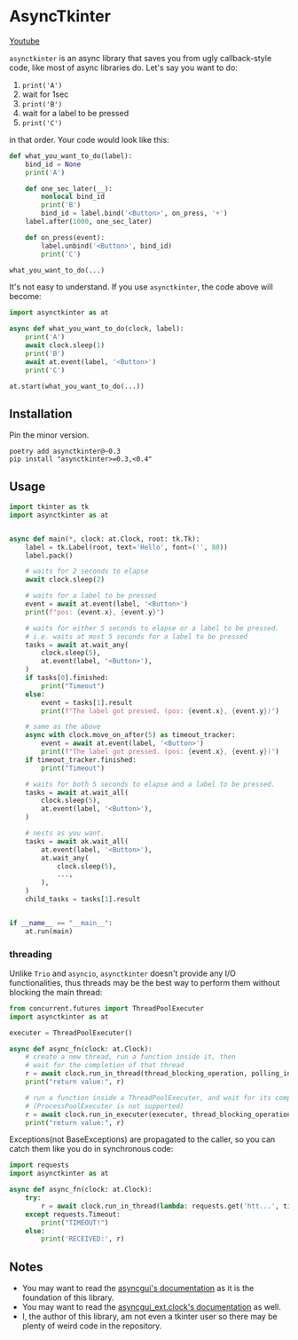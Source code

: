 # AsyncTkinter

[Youtube](https://youtu.be/8XP1KgRd3jI)

`asynctkinter` is an async library that saves you from ugly callback-style code,
like most of async libraries do.
Let's say you want to do:

1. `print('A')`
1. wait for 1sec
1. `print('B')`
1. wait for a label to be pressed
1. `print('C')`

in that order.
Your code would look like this:

```python
def what_you_want_to_do(label):
    bind_id = None
    print('A')

    def one_sec_later(__):
        nonlocal bind_id
        print('B')
        bind_id = label.bind('<Button>', on_press, '+')
    label.after(1000, one_sec_later)

    def on_press(event):
        label.unbind('<Button>', bind_id)
        print('C')

what_you_want_to_do(...)
```

It's not easy to understand.
If you use `asynctkinter`, the code above will become:

```python
import asynctkinter as at

async def what_you_want_to_do(clock, label):
    print('A')
    await clock.sleep(1)
    print('B')
    await at.event(label, '<Button>')
    print('C')

at.start(what_you_want_to_do(...))
```

## Installation

Pin the minor version.

```text
poetry add asynctkinter@~0.3
pip install "asynctkinter>=0.3,<0.4"
```

## Usage

```python
import tkinter as tk
import asynctkinter as at


async def main(*, clock: at.Clock, root: tk.Tk):
    label = tk.Label(root, text='Hello', font=('', 80))
    label.pack()

    # waits for 2 seconds to elapse
    await clock.sleep(2)

    # waits for a label to be pressed
    event = await at.event(label, '<Button>')
    print(f"pos: {event.x}, {event.y}")

    # waits for either 5 seconds to elapse or a label to be pressed.
    # i.e. waits at most 5 seconds for a label to be pressed
    tasks = await at.wait_any(
        clock.sleep(5),
        at.event(label, '<Button>'),
    )
    if tasks[0].finished:
        print("Timeout")
    else:
        event = tasks[1].result
        print(f"The label got pressed. (pos: {event.x}, {event.y})")

    # same as the above
    async with clock.move_on_after(5) as timeout_tracker:
        event = await at.event(label, '<Button>')
        print(f"The label got pressed. (pos: {event.x}, {event.y})")
    if timeout_tracker.finished:
        print("Timeout")

    # waits for both 5 seconds to elapse and a label to be pressed.
    tasks = await at.wait_all(
        clock.sleep(5),
        at.event(label, '<Button>'),
    )

    # nests as you want.
    tasks = await ak.wait_all(
        at.event(label, '<Button>'),
        at.wait_any(
            clock.sleep(5),
            ...,
        ),
    )
    child_tasks = tasks[1].result


if __name__ == "__main__":
    at.run(main)
```

### threading

Unlike `Trio` and `asyncio`, `asynctkinter` doesn't provide any I/O functionalities,
thus threads may be the best way to perform them without blocking the main thread:

```python
from concurrent.futures import ThreadPoolExecuter
import asynctkinter as at

executer = ThreadPoolExecuter()

async def async_fn(clock: at.Clock):
    # create a new thread, run a function inside it, then
    # wait for the completion of that thread
    r = await clock.run_in_thread(thread_blocking_operation, polling_interval=1.0)
    print("return value:", r)

    # run a function inside a ThreadPoolExecuter, and wait for its completion.
    # (ProcessPoolExecuter is not supported)
    r = await clock.run_in_executer(executer, thread_blocking_operation, polling_interval=0.1)
    print("return value:", r)
```

Exceptions(not BaseExceptions) are propagated to the caller,
so you can catch them like you do in synchronous code:

```python
import requests
import asynctkinter as at

async def async_fn(clock: at.Clock):
    try:
        r = await clock.run_in_thread(lambda: requests.get('htt...', timeout=10), ...)
    except requests.Timeout:
        print("TIMEOUT!")
    else:
        print('RECEIVED:', r)
```


## Notes

- You may want to read the [asyncgui's documentation](https://asyncgui.github.io/asyncgui/) as it is the foundation of this library.
- You may want to read the [asyncgui_ext.clock's documentation](https://asyncgui.github.io/asyncgui-ext-clock/) as well.
- I, the author of this library, am not even a tkinter user so there may be plenty of weird code in the repository.
